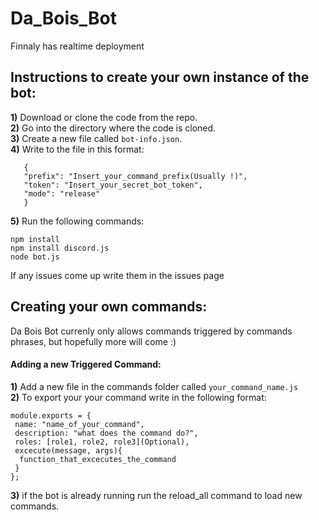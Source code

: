 # Da_Bois_Bot
Finnaly has realtime deployment

## Instructions to create your own instance of the bot:
 **1)** Download or clone the code from the repo. \
 **2)** Go into the directory where the code is cloned.\
 **3)** Create a new file called `bot-info.json`.\
 **4)** Write to the file in this format:
 ```
    {
    "prefix": "Insert_your_command_prefix(Usually !)",
    "token": "Insert_your_secret_bot_token",
    "mode": "release"
    }
```
**5)** Run the following commands: 
```
npm install
npm install discord.js
node bot.js
```

If any issues come up write them in the issues page

## Creating your own commands:
Da Bois Bot currenly only allows commands triggered by commands phrases, but hopefully more will come :)

#### Adding a new Triggered Command:

**1)** Add a new file in the commands folder called `your_command_name.js`\
**2)** To export your your command write in the following format:
```
module.exports = {
 name: "name_of_your_command",
 description: "what does the command do?",
 roles: [role1, role2, role3](Optional),
 excecute(message, args){
  function_that_excecutes_the_command
 }
};
```
**3)** if the bot is already running run the reload_all command to load new commands.
